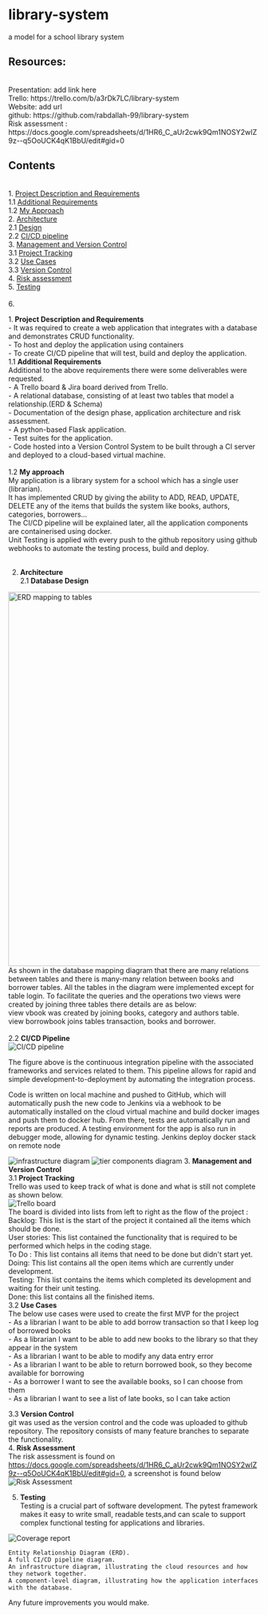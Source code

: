 # library-system <br>
a model for a school library system <br>
<h2> Resources: </h2><br>
Presentation: add link here <br>
Trello: https://trello.com/b/a3rDk7LC/library-system <br>
Website:   add url <br>
github: https://github.com/rabdallah-99/library-system <br>
Risk assessment : https://docs.google.com/spreadsheets/d/1HR6_C_aUr2cwk9Qm1NOSY2wIZ9z--q5OoUCK4qK1BbU/edit#gid=0 <br>

<h2> Contents </h2> <br>
1. <a href="#C1">Project Description and Requirements </a> <br> 
   1.1 <a href="#C2"> Additional Requirements  </a><br>
   1.2 <a href="#C3"> My Approach  </a> <br> 
2. <a href="#C4"> Architecture </a> <br>
   2.1 <a href="#C5"> Design </a> <br>
   2.2 <a href="#C6">CI/CD pipeline </a> <br> 
3. <a href="#C7"> Management and Version Control </a><br>
    3.1 <a href="#B2"> Project Tracking </a> <br>
    3.2 <a href="=#B1"> Use Cases </a> <br>
    3.3 <a href="B3"> Version Control </a><br>
4. <a href="#C8">Risk assessment </a> <br>
5. <a href="#C9"> Testing </a> <br>  <br> 
6. 

1.<b id=C1> Project Description and Requirements </b><br>
    - It was required to create a web application that integrates with a database and demonstrates CRUD functionality.<br>
    - To host and deploy the application using containers <br>
    - To create CI/CD pipeline that will test, build and deploy the application. <br>
    1.1 <b id=C2> Additional Requirements </b> <br>
        Additional to the above requirements there were some deliverables were requested.<br> 
            - A Trello board & Jira board derived from Trello. <br>
            - A relational database, consisting of at least two tables that model a relationship.(ERD & Schema) <br>
            - Documentation of the design phase, application architecture and risk assessment. <br>
            - A python-based Flask application. <br>
            - Test suites for the application. <br>
            - Code hosted into a Version Control System to be built through a CI server and deployed to a cloud-based virtual machine. <br><br>
    1.2 <b id=C3> My approach </b> <br>
           My application is a library system for a school which has a single user (librarian).<br>
      It has implemented CRUD by giving the ability to ADD, READ, UPDATE, DELETE any of the items that builds the system like books, authors, categories, borrowers...<br>
      The CI/CD pipeline will be explained later, all the application components are containerised using docker.<br>
      Unit Testing is applied with every push to the github repository using github webhooks to automate the testing process, build and deploy.<br><br>


2. <b id=C4> Architecture </b> <br>
   2.1 <b id=C5 >Database Design </b> <br>
         
 <img src="analysis/a.png" alt="ERD mapping to tables" height="750" width="600"> 
As shown in the database mapping diagram that there are many relations between tables and there is many-many relation between books and borrower tables. All the tables in the diagram were implemented except for table login.
To facilitate the queries and the operations two views were created by joining three tables there details are as below:<br>
view vbook was created by joining books, category and authors table. <br>
view borrowbook joins tables transaction, books and borrower. <br> <br>
    2.2 <b id=C6> CI/CD Pipeline </b> <br>
<img src="figures/CI.png"  alt="CI/CD pipeline">
<p >The figure above is the continuous integration pipeline with the associated frameworks and services related to them. This pipeline allows for rapid and simple development-to-deployment by automating the integration process. <br>

Code is written on local machine and pushed to GitHub, which will automatically push the new code to Jenkins via a webhook to be automatically installed on the cloud virtual machine and build docker images and push them to docker hub. From there, tests are automatically run and reports are produced. A testing environment for the app is also run in debugger mode, allowing for dynamic testing. Jenkins deploy docker stack on remote node </p>
<img src="figures/infra.png"  alt="infrastructure diagram">
<img src="figures/tier.png"  alt="tier components diagram">
3. <b id=C7> Management and Version Control </b> <br>
    3.1 <b id=B2> Project Tracking </b> <br>
        Trello was used to keep track of what is done and what is still not complete as shown below. <br>
 <img src="figures/trello.png" alt=" Trello board" > <br>
 The board is divided into lists from left to right as the flow of the project : <br>
Backlog: This list is the start of the project it contained all the items which should be done. <br>
User stories: This list contained the functionality that is required to be performed which helps in the coding stage. <br>
To Do : This list contains all items that need to be done but didn't start yet. <br>
Doing:  This list contains all the open items which are currently under development. <br>
Testing: This list contains the items which completed its development and waiting for their unit testing.<br>
Done: this list contains all the finished items. <br>
    3.2 <b id=B1> Use Cases </b> <br>
   The below use cases were used to create the first MVP for the project <br>
    - As a librarian I want to be  able to add borrow transaction so that I keep log of borrowed books <br>
    - As a librarian I want to be able to add new books to the library so that they appear in the system <br>
    - As a librarian I want to be able to modify any data entry error <br>
    - As a librarian I want to be able to return borrowed book, so they become available for borrowing <br>
    - As a borrower I want to see the available books, so I can choose from them <br>
    - As a librarian I want to see a list of late books, so I can take action <br>

 3.3 <b id=B3> Version Control </b> <br>
    git was used as the version control and the code was uploaded to github repository. The repository consists of many feature branches to separate the functionality.<br> 
4. <b id=C8> Risk Assessment </b> <br>
   The risk assessment is found on https://docs.google.com/spreadsheets/d/1HR6_C_aUr2cwk9Qm1NOSY2wIZ9z--q5OoUCK4qK1BbU/edit#gid=0, a screenshot is found below  
<img src="figures/risk.png" alt="Risk Assessment"  >

5. <b id=C9 > Testing </b> <br>
Testing is a crucial part of software development. The pytest framework makes it easy to write small, readable tests,and can scale to support complex functional testing for applications and libraries.
  
<img src="figures/coverage.png" alt="Coverage report"> <br>
   
    Entity Relationship Diagram (ERD).
    A full CI/CD pipeline diagram.
    An infrastructure diagram, illustrating the cloud resources and how they network together.
    A component-level diagram, illustrating how the application interfaces with the database.

Any future improvements you would make.
